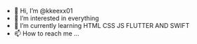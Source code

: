 - 👋 Hi, I’m @kkeexx01
- 👀 I’m interested in everything 
- 🌱 I’m currently learning HTML CSS JS FLUTTER AND SWIFT
- 📫 How to reach me ...

<!---
kkeexx01/kkeexx01 is a ✨ special ✨ repository because its `README.md` (this file) appears on your GitHub profile.
You can click the Preview link to take a look at your changes.
--->
